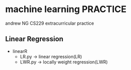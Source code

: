 
# machine learning PRACTICE  
andrew NG CS229 extracurricular practice

## Linear Regression
- linearR
    - LR.py -> linear regression(LR)
    - LWR.py -> locally weight regression(LWR)